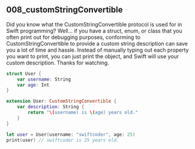 ## 008_customStringConvertible

Did you know what the CustomStringConvertible protocol is used for in Swift programming?
Well...
if you have a struct, enum, or class that you often print out for debugging purposes, conforming to CustomStringConvertible to provide a custom string description can save you a lot of time and hassle. Instead of manually typing out each property you want to print, you can just print the object, and Swift will use your custom description.
Thanks for watching.

```swift
struct User {
    var username: String
    var age: Int
}

extension User: CustomStringConvertible {
    var description: String {
        return "\(username) is \(age) years old."
    }
}

let user = User(username: "swiftcoder", age: 25)
print(user) // swiftcoder is 25 years old.
```